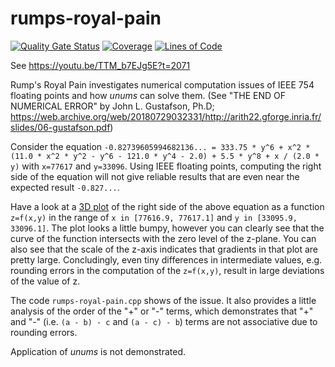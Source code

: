 # rumps-royal-pain

[![Quality Gate Status](https://sonarcloud.io/api/project_badges/measure?project=rumps-royal-pain-demo&metric=alert_status)](https://sonarcloud.io/dashboard?id=rumps-royal-pain-demo)
[![Coverage](https://sonarcloud.io/api/project_badges/measure?project=rumps-royal-pain-demo&metric=coverage)](https://sonarcloud.io/dashboard?id=rumps-royal-pain-demo)
[![Lines of Code](https://sonarcloud.io/api/project_badges/measure?project=rumps-royal-pain-demo&metric=ncloc)](https://sonarcloud.io/dashboard?id=rumps-royal-pain-demo)

See https://youtu.be/TTM_b7EJg5E?t=2071

Rump's Royal Pain investigates numerical computation issues of IEEE 754 floating points and how _unums_ can solve them. (See "THE END OF NUMERICAL ERROR" by John L. Gustafson, Ph.D; https://web.archive.org/web/20180729032331/http://arith22.gforge.inria.fr/slides/06-gustafson.pdf)

Consider the equation `-0.82739605994682136... = 333.75 * y^6 + x^2 * (11.0 * x^2 * y^2 - y^6 - 121.0 * y^4 - 2.0) + 5.5 * y^8 + x / (2.0 * y)` with `x=77617` and `y=33096`. Using IEEE floating points, computing the right side of the equation will not give reliable results that are even near the expected result `-0.827...`.

Have a look at a [3D plot](https://www.wolframalpha.com/input/?i=plot+333.75y%5E6%2Bx%5E2*%2811x%5E2*y%5E2-y%5E6-121y%5E4-2%29%2B5.5y%5E8%2Bx%2F%282y%29%2C+x%3D77616.9..77617.1%2C+y%3D33095.9..33096.1) of the right side of the above equation as a function `z=f(x,y)` in the range of `x in [77616.9, 77617.1]` and `y in [33095.9, 33096.1]`. The plot looks a little bumpy, however you can clearly see that the curve of the function intersects with the zero level of the z-plane. You can also see that the scale of the z-axis indicates that gradients in that plot are pretty large. Concludingly, even tiny differences in intermediate values, e.g. rounding errors in the computation of the `z=f(x,y)`, result in large deviations of the value of z.

The code `rumps-royal-pain.cpp` shows of the issue. It also provides a little analysis of the order of the "+" or "-" terms, which demonstrates that "+" and "-" (i.e. `(a - b) - c` and `(a - c) - b`) terms are not associative due to rounding errors.

Application of _unums_ is not demonstrated.
